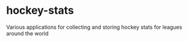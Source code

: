 # hockey-stats
Various applications for collecting and storing hockey stats for leagues around the world

